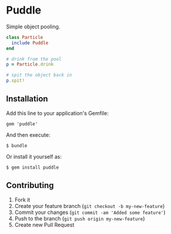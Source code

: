 # Puddle

Simple object pooling.

```ruby
class Particle
  include Puddle
end

# drink from the pool
p = Particle.drink

# spit the object back in
p.spit!
```

## Installation

Add this line to your application's Gemfile:

    gem 'puddle'

And then execute:

    $ bundle

Or install it yourself as:

    $ gem install puddle

## Contributing

1. Fork it
2. Create your feature branch (`git checkout -b my-new-feature`)
3. Commit your changes (`git commit -am 'Added some feature'`)
4. Push to the branch (`git push origin my-new-feature`)
5. Create new Pull Request
